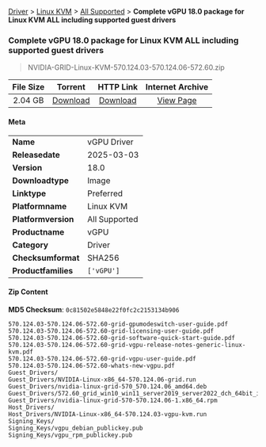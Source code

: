 
[Driver](/README.md)  >  [Linux KVM](/index/Driver/Linux_KVM.md)  >  [All Supported](/index/Driver/Linux_KVM/All_Supported.md)  >  **Complete vGPU 18.0 package for Linux KVM ALL including supported guest drivers**


###    Complete vGPU 18.0 package for Linux KVM ALL including supported guest drivers

> NVIDIA-GRID-Linux-KVM-570.124.03-570.124.06-572.60.zip   


| **File Size** | **Torrent**  | **HTTP Link** | **Internet Archive** |
|:-------------:|:------------:|:-------------:|:--------------------:|
| 2.04 GB |  [Download](https://archive.org/download/nvgpu_NVIDIA-GRID-Linux-KVM-570.124.03-570.124.06-572.60.zip/nvgpu_NVIDIA-GRID-Linux-KVM-570.124.03-570.124.06-572.60.zip_archive.torrent)       | [Download](https://archive.org/compress/nvgpu_NVIDIA-GRID-Linux-KVM-570.124.03-570.124.06-572.60.zip) | [View Page](https://archive.org/details/nvgpu_NVIDIA-GRID-Linux-KVM-570.124.03-570.124.06-572.60.zip)       |

#### Meta

<table>
<tr><td><strong>Name</strong></td><td>vGPU Driver</td></tr>
<tr><td><strong>Releasedate</strong></td><td>2025-03-03</td></tr>
<tr><td><strong>Version</strong></td><td>18.0</td></tr>
<tr><td><strong>Downloadtype</strong></td><td>Image</td></tr>
<tr><td><strong>Linktype</strong></td><td>Preferred</td></tr>
<tr><td><strong>Platformname</strong></td><td>Linux KVM</td></tr>
<tr><td><strong>Platformversion</strong></td><td>All Supported</td></tr>
<tr><td><strong>Productname</strong></td><td>vGPU</td></tr>
<tr><td><strong>Category</strong></td><td>Driver</td></tr>
<tr><td><strong>Checksumformat</strong></td><td>SHA256</td></tr>
<tr><td><strong>Productfamilies</strong></td><td><code>['vGPU']</code></td></tr>
</table>

#### Zip Content

**MD5 Checksum**: `0c81502e5848e22f0fc2c2153134b906`

```text
570.124.03-570.124.06-572.60-grid-gpumodeswitch-user-guide.pdf
570.124.03-570.124.06-572.60-grid-licensing-user-guide.pdf
570.124.03-570.124.06-572.60-grid-software-quick-start-guide.pdf
570.124.03-570.124.06-572.60-grid-vgpu-release-notes-generic-linux-kvm.pdf
570.124.03-570.124.06-572.60-grid-vgpu-user-guide.pdf
570.124.03-570.124.06-572.60-whats-new-vgpu.pdf
Guest_Drivers/
Guest_Drivers/NVIDIA-Linux-x86_64-570.124.06-grid.run
Guest_Drivers/nvidia-linux-grid-570_570.124.06_amd64.deb
Guest_Drivers/572.60_grid_win10_win11_server2019_server2022_dch_64bit_international.exe
Guest_Drivers/nvidia-linux-grid-570-570.124.06-1.x86_64.rpm
Host_Drivers/
Host_Drivers/NVIDIA-Linux-x86_64-570.124.03-vgpu-kvm.run
Signing_Keys/
Signing_Keys/vgpu_debian_publickey.pub
Signing_Keys/vgpu_rpm_publickey.pub
```